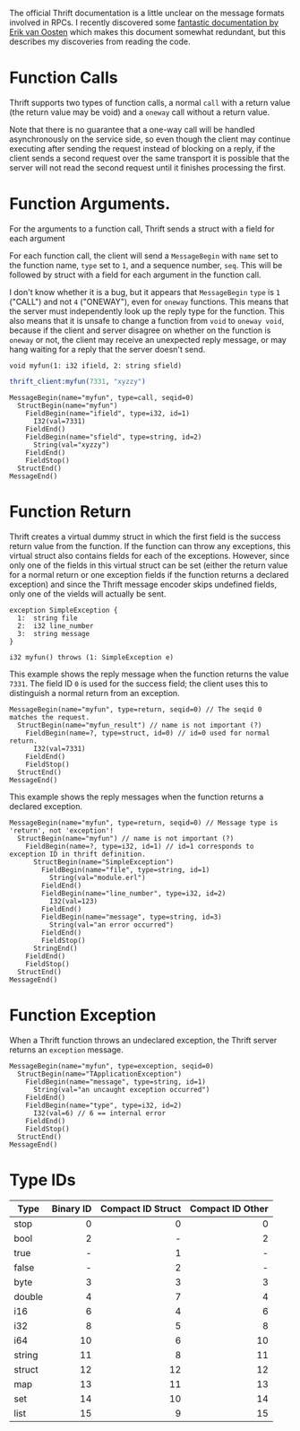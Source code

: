 <!-- -*- mode:gfm; word-wrap:nil -*- github-flavored markdown -->

The official Thrift documentation is a little unclear on the message
formats involved in RPCs.  I recently discovered
some
[fantastic documentation by Erik van Oosten](https://erikvanoosten.github.io/thrift-missing-specification/) which
makes this document somewhat redundant, but this describes my
discoveries from reading the code.

# Function Calls

Thrift supports two types of function calls, a normal `call` with a
return value (the return value may be void) and a `oneway` call
without a return value.

Note that there is no guarantee that a one-way call will be handled
asynchronously on the service side, so even though the client may
continue executing after sending the request instead of blocking on a
reply, if the client sends a second request over the same transport it
is possible that the server will not read the second request until it
finishes processing the first.

# Function Arguments.

For the arguments to a function call, Thrift sends a struct with a
field for each argument

For each function call, the client will send a `MessageBegin` with
`name` set to the function name, `type` set to `1`, and a sequence
number, `seq`.  This will be followed by struct with a field for each
argument in the function call.

I don't know whether it is a bug, but it appears that `MessageBegin`
`type` is `1` ("CALL") and not `4` ("ONEWAY"), even for `oneway`
functions.  This means that the server must independently look up the
reply type for the function.  This also means that it is unsafe to
change a function from `void` to `oneway void`, because if the client
and server disagree on whether on the function is `oneway` or not, the
client may receive an unexpected reply message, or may hang waiting
for a reply that the server doesn't send.

``` thrift
void myfun(1: i32 ifield, 2: string sfield)

```

``` erlang
thrift_client:myfun(7331, "xyzzy")
```

```
MessageBegin(name="myfun", type=call, seqid=0)
  StructBegin(name="myfun")
    FieldBegin(name="ifield", type=i32, id=1)
      I32(val=7331)
    FieldEnd()
    FieldBegin(name="sfield", type=string, id=2)
      String(val="xyzzy")
    FieldEnd()
    FieldStop()
  StructEnd()
MessageEnd()
```

# Function Return

Thrift creates a virtual dummy struct in which the first field is the
success return value from the function.  If the function can throw any
exceptions, this virtual struct also contains fields for each of the
exceptions.  However, since only one of the fields in this virtual
struct can be set (either the return value for a normal return or one
exception fields if the function returns a declared exception) and
since the Thrift message encoder skips undefined fields, only one of
the vields will actually be sent.

``` thrift
exception SimpleException {
  1:  string file
  2:  i32 line_number
  3:  string message
}

i32 myfun() throws (1: SimpleException e)

```

This example shows the reply message when the function returns the
value `7331`.  The field ID `0` is used for the success field; the
client uses this to distinguish a normal return from an exception.

```
MessageBegin(name="myfun", type=return, seqid=0) // The seqid 0 matches the request. 
  StructBegin(name="myfun_result") // name is not important (?)
    FieldBegin(name=?, type=struct, id=0) // id=0 used for normal return.
      I32(val=7331)
    FieldEnd()
    FieldStop()
  StructEnd()
MessageEnd()

```

This example shows the reply messages when the function returns a
declared exception.

```
MessageBegin(name="myfun", type=return, seqid=0) // Message type is 'return', not 'exception'!
  StructBegin(name="myfun") // name is not important (?)
    FieldBegin(name=?, type=i32, id=1) // id=1 corresponds to exception ID in thrift definition.
      StructBegin(name="SimpleException")
        FieldBegin(name="file", type=string, id=1)
  		  String(val="module.erl")
  		FieldEnd()
  		FieldBegin(name="line_number", type=i32, id=2)
  		  I32(val=123)
  		FieldEnd()
  		FieldBegin(name="message", type=string, id=3)
  		  String(val="an error occurred")
  		FieldEnd()
  		FieldStop()
      StringEnd()
    FieldEnd()
	FieldStop()
  StructEnd()
MessageEnd()
```

# Function Exception

When a Thrift function throws an undeclared exception, the Thrift
server returns an `exception` message.

```
MessageBegin(name="myfun", type=exception, seqid=0)
  StructBegin(name="TApplicationException")
    FieldBegin(name="message", type=string, id=1)
	  String(val="an uncaught exception occurred")
	FieldEnd()
	FieldBegin(name="type", type=i32, id=2)
	  I32(val=6) // 6 == internal error
	FieldEnd()
    FieldStop()
  StructEnd()
MessageEnd()
```

# Type IDs

| Type   | Binary ID  | Compact ID Struct  | Compact ID Other  |
|--------|-----------:|--------------:|-------------:|
| stop   |  0         |  0            |  0           |
| bool   |  2         |  -            |  2           |
| true   |  -         |  1            |  -           |
| false  |  -         |  2            |  -           |
| byte   |  3         |  3            |  3           |
| double |  4         |  7            |  4           |
| i16    |  6         |  4            |  6           |
| i32    |  8         |  5            |  8           |
| i64    | 10         |  6            | 10           |
| string | 11         |  8            | 11           |
| struct | 12         | 12            | 12           |
| map    | 13         | 11            | 13           |
| set    | 14         | 10            | 14           |
| list   | 15         |  9            | 15           |

